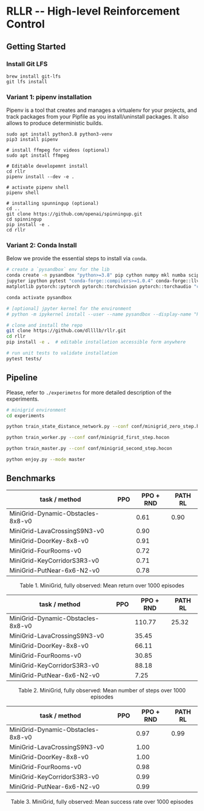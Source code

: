 # RLLR -- High-level Reinforcement Control

## Getting Started

### Install Git LFS

```brew install git-lfs```  
```git lfs install```

### Variant 1: pipenv installation

Pipenv is a tool that creates and manages a virtualenv for your projects, and track packages
from your Pipfile as you install/uninstall packages. It also allows to produce deterministic
builds.

```
sudo apt install python3.8 python3-venv
pip3 install pipenv

# install ffmpeg for videos (optional)
sudo apt install ffmpeg

# Editable developemnt install
cd rllr
pipenv install --dev -e .

# activate pipenv shell
pipenv shell

# installing spunningup (optional)
cd ..
git clone https://github.com/openai/spinningup.git
cd spinningup
pip install -e .
cd rllr
```

### Variant 2: Conda Install

Below we provide the essential steps to install via `conda`.

```bash
# create a `pysandbox` env for the lib
conda create -n pysandbox "python>=3.8" pip cython numpy mkl numba scipy scikit-learn \
jupyter ipython pytest "conda-forge::compilers>=1.0.4" conda-forge::llvm-openmp \
matplotlib pytorch::pytorch pytorch::torchvision pytorch::torchaudio "cudatoolkit>=10.2"

conda activate pysandbox

# [optional] jpyter kernel for the environment
# python -m ipykernel install --user --name pysandbox --display-name "Py3.8 (rllr)"

# clone and install the repo
git clone https://github.com/dllllb/rllr.git
cd rllr
pip install -e .  # editable installation accessible form anywhere

# run unit tests to validate installation
pytest tests/
```

## Pipeline
Please, refer to `./experimetns` for more detailed description of the experiments.

```bash
# minigrid environment
cd experiments

python train_state_distance_network.py --conf conf/minigrid_zero_step.hocon

python train_worker.py --conf conf/minigrid_first_step.hocon

python train_master.py --conf conf/minigrid_second_step.hocon

python enjoy.py --mode master


```
## Benchmarks 
| task / method                            | PPO         | PPO + RND | PATH RL |
| ---------------------------------------- | ----------- | ----------| --------|
| MiniGrid-Dynamic-Obstacles-8x8-v0        |             |  0.61     | 0.90    |
| MiniGrid-LavaCrossingS9N3-v0             |             |  0.90     |         |
| MiniGrid-DoorKey-8x8-v0                  |             |  0.91     |         |
| MiniGrid-FourRooms-v0                    |             |  0.72     |         |
| MiniGrid-KeyCorridorS3R3-v0              |             |  0.71     |         |
| MiniGrid-PutNear-6x6-N2-v0               |             |  0.78     |         |

<p align="center">
    Table 1. MiniGrid, fully observed: Mean return over 1000 episodes
</p> 


| task / method  | PPO         | PPO + RND | PATH RL |
| ---------------------------------------- | ----------- | ---------| ---------|
| MiniGrid-Dynamic-Obstacles-8x8-v0        |             | 110.77   | 25.32    |
| MiniGrid-LavaCrossingS9N3-v0             |             | 35.45    |          |
| MiniGrid-DoorKey-8x8-v0                  |             | 66.11    |          |
| MiniGrid-FourRooms-v0                    |             | 30.85    |          |
| MiniGrid-KeyCorridorS3R3-v0              |             | 88.18    |          |
| MiniGrid-PutNear-6x6-N2-v0               |             | 7.25     |          |

<p align="center">
    Table 2. MiniGrid, fully observed: Mean number of steps over 1000 episodes
</p> 


| task / method  | PPO         | PPO + RND | PATH RL |
| ---------------------------------------- | ----------- | ----------| --------|
| MiniGrid-Dynamic-Obstacles-8x8-v0        |             | 0.97      | 0.99    |
| MiniGrid-LavaCrossingS9N3-v0             |             | 1.00      |         |
| MiniGrid-DoorKey-8x8-v0                  |             | 1.00      |         |
| MiniGrid-FourRooms-v0                    |             | 0.98      |         |
| MiniGrid-KeyCorridorS3R3-v0              |             | 0.99      |         |
| MiniGrid-PutNear-6x6-N2-v0               |             | 0.99      |         |

<p align="center">
    Table 3. MiniGrid, fully observed: Mean success rate over 1000 episodes
</p> 